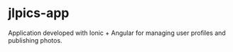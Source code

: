 # jlpics-app
Application developed with Ionic + Angular for managing user profiles and publishing photos.
